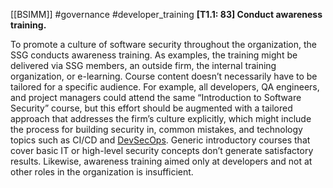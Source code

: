 [[BSIMM]] #governance #developer_training
**[T1.1: 83] Conduct awareness training.**


To promote a culture of software security throughout the organization, the SSG conducts awareness training. As examples, the training might be delivered via SSG members, an outside firm, the internal training organization, or e-learning. Course content doesn’t necessarily have to be tailored for a specific audience. For example, all developers, QA engineers, and project managers could attend the same “Introduction to Software Security” course, but this effort should be augmented with a tailored approach that addresses the firm’s culture explicitly, which might include the process for building security in, common mistakes, and technology topics such as CI/CD and [DevSecOps](https://www.synopsys.com/glossary/what-is-devsecops.html). Generic introductory courses that cover basic IT or high-level security concepts don’t generate satisfactory results. Likewise, awareness training aimed only at developers and not at other roles in the organization is insufficient.


